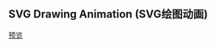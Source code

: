 ## SVG Drawing Animation (SVG绘图动画)

[预览](https://nooodev.github.io/Frontend-Library/packages/SVGDrawingAnimation/)